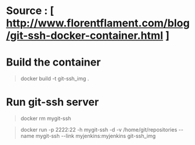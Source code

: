 # Source : [ http://www.florentflament.com/blog/git-ssh-docker-container.html ]

# Build the container
> docker build -t git-ssh_img .

# Run git-ssh server
> docker rm mygit-ssh
 
 > docker run -p 2222:22 -h mygit-ssh -d -v /home/git/repositories --name mygit-ssh --link myjenkins:myjenkins  git-ssh_img 

